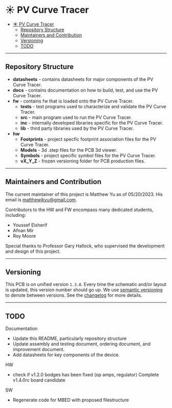 # :sunny: PV Curve Tracer

- [:sunny: PV Curve Tracer](#sunny-pv-curve-tracer)
  - [Repository Structure](#repository-structure)
  - [Maintainers and Contribution](#maintainers-and-contribution)
  - [Versioning](#versioning)
  - [TODO](#todo)

---

## Repository Structure

- **datasheets** - contains datasheets for major components of the PV Curve Tracer.
- **docs** - contains documentation on how to build, test, and use the PV Curve Tracer.
- **fw** - contains fw that is loaded onto the PV Curve Tracer.
  - **tests** - test programs used to characterize and validate the PV Curve Tracer.
  - **src** - main program used to run the PV Curve Tracer.
  - **inc** - internally developed libraries specific for the PV Curve Tracer.
  - **lib** - third party libraries used by the PV Curve Tracer.
- **hw**
  - **Footprints** - project specfic footprint association files for the PV Curve Tracer.
  - **Models** - 3d .step files for the PCB 3d viewer.
  - **Symbols** - project specific symbol files for the PV Curve Tracer.
  - **vX_Y_Z** - frozen versioning folder for PCB production files.

---

## Maintainers and Contribution

The current maintainer of this project is Matthew Yu as of 05/20/2023. His email
is [matthewjkyu@gmail.com](matthewjkyu@gmail.com).

Contributors to the HW and FW encompass many dedicated students, including:

- Youssef Elsherif
- Afnan Mir
- Roy Moore

Special thanks to Professor Gary Hallock, who supervised the development and
design of this project.

---

## Versioning

This PCB is on unified version `1.3.0`. Every time the schematic and/or layout
is updated, this version number should go up. We use [semantic
versioning](https://semver.org/) to denote between versions. See the
[changelog](CHANGELOG.md) for more details.

---

## TODO

Documentation

- Update this README, particularly repository structure
- Update assembly and testing document, ordering document, and improvement document.
- Add datasheets for key components of the device.

HW

- check if v1.2.0 bodges has been fixed (op amps, regulator)
   Complete v1.4.0rc board candidate

SW

- Regenerate code for MBED with proposed filestructure
